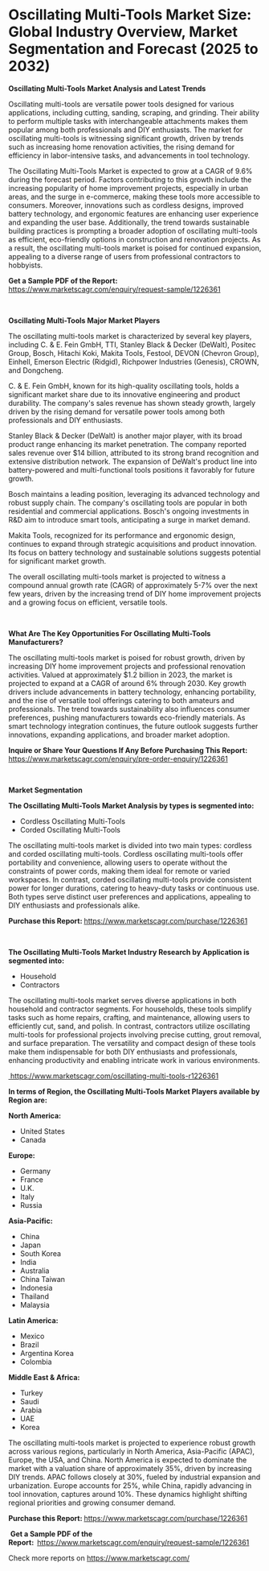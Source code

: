 <p><h1>Oscillating Multi-Tools Market Size: Global Industry Overview, Market Segmentation and Forecast (2025 to 2032)</h1></p><p><strong>Oscillating Multi-Tools Market Analysis and Latest Trends</strong></p>
<p><p>Oscillating multi-tools are versatile power tools designed for various applications, including cutting, sanding, scraping, and grinding. Their ability to perform multiple tasks with interchangeable attachments makes them popular among both professionals and DIY enthusiasts. The market for oscillating multi-tools is witnessing significant growth, driven by trends such as increasing home renovation activities, the rising demand for efficiency in labor-intensive tasks, and advancements in tool technology.</p><p>The Oscillating Multi-Tools Market is expected to grow at a CAGR of 9.6% during the forecast period. Factors contributing to this growth include the increasing popularity of home improvement projects, especially in urban areas, and the surge in e-commerce, making these tools more accessible to consumers. Moreover, innovations such as cordless designs, improved battery technology, and ergonomic features are enhancing user experience and expanding the user base. Additionally, the trend towards sustainable building practices is prompting a broader adoption of oscillating multi-tools as efficient, eco-friendly options in construction and renovation projects. As a result, the oscillating multi-tools market is poised for continued expansion, appealing to a diverse range of users from professional contractors to hobbyists.</p></p>
<p><strong>Get a Sample PDF of the Report:&nbsp;</strong> <a href="https://www.marketscagr.com/enquiry/request-sample/1226361?utm_campaign=2480&utm_medium=2&utm_source=Github&utm_content=ia&utm_term=12042025&utm_id=oscillating-multi-tools">https://www.marketscagr.com/enquiry/request-sample/1226361</a></p>
<p>&nbsp;</p>
<p><strong>Oscillating Multi-Tools Major Market Players</strong></p>
<p><p>The oscillating multi-tools market is characterized by several key players, including C. & E. Fein GmbH, TTI, Stanley Black & Decker (DeWalt), Positec Group, Bosch, Hitachi Koki, Makita Tools, Festool, DEVON (Chevron Group), Einhell, Emerson Electric (Ridgid), Richpower Industries (Genesis), CROWN, and Dongcheng. </p><p>C. & E. Fein GmbH, known for its high-quality oscillating tools, holds a significant market share due to its innovative engineering and product durability. The company's sales revenue has shown steady growth, largely driven by the rising demand for versatile power tools among both professionals and DIY enthusiasts. </p><p>Stanley Black & Decker (DeWalt) is another major player, with its broad product range enhancing its market penetration. The company reported sales revenue over $14 billion, attributed to its strong brand recognition and extensive distribution network. The expansion of DeWalt's product line into battery-powered and multi-functional tools positions it favorably for future growth.</p><p>Bosch maintains a leading position, leveraging its advanced technology and robust supply chain. The company's oscillating tools are popular in both residential and commercial applications. Bosch's ongoing investments in R&D aim to introduce smart tools, anticipating a surge in market demand.</p><p>Makita Tools, recognized for its performance and ergonomic design, continues to expand through strategic acquisitions and product innovation. Its focus on battery technology and sustainable solutions suggests potential for significant market growth.</p><p>The overall oscillating multi-tools market is projected to witness a compound annual growth rate (CAGR) of approximately 5-7% over the next few years, driven by the increasing trend of DIY home improvement projects and a growing focus on efficient, versatile tools.</p></p>
<p>&nbsp;</p>
<p><strong>What Are The Key Opportunities For Oscillating Multi-Tools Manufacturers?</strong></p>
<p><p>The oscillating multi-tools market is poised for robust growth, driven by increasing DIY home improvement projects and professional renovation activities. Valued at approximately $1.2 billion in 2023, the market is projected to expand at a CAGR of around 6% through 2030. Key growth drivers include advancements in battery technology, enhancing portability, and the rise of versatile tool offerings catering to both amateurs and professionals. The trend towards sustainability also influences consumer preferences, pushing manufacturers towards eco-friendly materials. As smart technology integration continues, the future outlook suggests further innovations, expanding applications, and broader market adoption.</p></p>
<p><strong>Inquire or Share Your Questions If Any Before Purchasing This Report:</strong> <a href="https://www.marketscagr.com/enquiry/pre-order-enquiry/1226361?utm_campaign=2480&utm_medium=2&utm_source=Github&utm_content=ia&utm_term=12042025&utm_id=oscillating-multi-tools">https://www.marketscagr.com/enquiry/pre-order-enquiry/1226361</a></p>
<p>&nbsp;</p>
<p><strong>Market Segmentation</strong></p>
<p><strong>The Oscillating Multi-Tools Market Analysis by types is segmented into:</strong></p>
<p><ul><li>Cordless Oscillating Multi-Tools</li><li>Corded Oscillating Multi-Tools</li></ul></p>
<p><p>The oscillating multi-tools market is divided into two main types: cordless and corded oscillating multi-tools. Cordless oscillating multi-tools offer portability and convenience, allowing users to operate without the constraints of power cords, making them ideal for remote or varied workspaces. In contrast, corded oscillating multi-tools provide consistent power for longer durations, catering to heavy-duty tasks or continuous use. Both types serve distinct user preferences and applications, appealing to DIY enthusiasts and professionals alike.</p></p>
<p><strong>Purchase this Report:&nbsp;</strong><a href="https://www.marketscagr.com/purchase/1226361?utm_campaign=2480&utm_medium=2&utm_source=Github&utm_content=ia&utm_term=12042025&utm_id=oscillating-multi-tools">https://www.marketscagr.com/purchase/1226361</a></p>
<p>&nbsp;</p>
<p><strong>The Oscillating Multi-Tools Market Industry Research by Application is segmented into:</strong></p>
<p><ul><li>Household</li><li>Contractors</li></ul></p>
<p><p>The oscillating multi-tools market serves diverse applications in both household and contractor segments. For households, these tools simplify tasks such as home repairs, crafting, and maintenance, allowing users to efficiently cut, sand, and polish. In contrast, contractors utilize oscillating multi-tools for professional projects involving precise cutting, grout removal, and surface preparation. The versatility and compact design of these tools make them indispensable for both DIY enthusiasts and professionals, enhancing productivity and enabling intricate work in various environments.</p></p>
<p><a href="https://www.marketscagr.com/oscillating-multi-tools-r1226361?utm_campaign=2480&utm_medium=2&utm_source=Github&utm_content=ia&utm_term=12042025&utm_id=oscillating-multi-tools">&nbsp;https://www.marketscagr.com/oscillating-multi-tools-r1226361</a></p>
<p><strong>In terms of Region, the Oscillating Multi-Tools Market Players available by Region are:</strong></p>
<p>
    <p> <strong> North America: </strong>
        <ul>
            <li>United States</li>
            <li>Canada</li>
        </ul>
        </p> 
    <p> <strong> Europe: </strong>
        <ul>
            <li>Germany</li>
            <li>France</li>
            <li>U.K.</li>
            <li>Italy</li>
            <li>Russia</li>
        </ul>
        </p> 
    <p> <strong> Asia-Pacific: </strong>
        <ul>
            <li>China</li>
            <li>Japan</li>
            <li>South Korea</li>
            <li>India</li>
            <li>Australia</li>
            <li>China Taiwan</li>
            <li>Indonesia</li>
            <li>Thailand</li>
            <li>Malaysia</li>
        </ul>
        </p> 
    <p> <strong> Latin America: </strong>
        <ul>
            <li>Mexico</li>
            <li>Brazil</li>
            <li>Argentina Korea</li>
            <li>Colombia</li>
        </ul>
        </p> 
    <p> <strong> Middle East & Africa: </strong>
        <ul>
            <li>Turkey</li>
            <li>Saudi</li>
            <li>Arabia</li>
            <li>UAE</li>
            <li>Korea</li>
        </ul>
    </p>
    </p>
<p><p>The oscillating multi-tools market is projected to experience robust growth across various regions, particularly in North America, Asia-Pacific (APAC), Europe, the USA, and China. North America is expected to dominate the market with a valuation share of approximately 35%, driven by increasing DIY trends. APAC follows closely at 30%, fueled by industrial expansion and urbanization. Europe accounts for 25%, while China, rapidly advancing in tool innovation, captures around 10%. These dynamics highlight shifting regional priorities and growing consumer demand.</p></p>
<p><strong>Purchase this Report: </strong><a href="https://www.marketscagr.com/purchase/1226361?utm_campaign=2480&utm_medium=2&utm_source=Github&utm_content=ia&utm_term=12042025&utm_id=oscillating-multi-tools">https://www.marketscagr.com/purchase/1226361</a></p>
<p>&nbsp;<strong>Get a Sample PDF of the Report:&nbsp;&nbsp;</strong><a href="https://www.marketscagr.com/enquiry/request-sample/1226361?utm_campaign=2480&utm_medium=2&utm_source=Github&utm_content=ia&utm_term=12042025&utm_id=oscillating-multi-tools">https://www.marketscagr.com/enquiry/request-sample/1226361</a></p>
<p><strong></strong></p>
<p>Check more reports on <a href="https://www.marketscagr.com/?utm_campaign=2480&utm_medium=2&utm_source=Github&utm_content=ia&utm_term=12042025&utm_id=oscillating-multi-tools">https://www.marketscagr.com/</a></p>